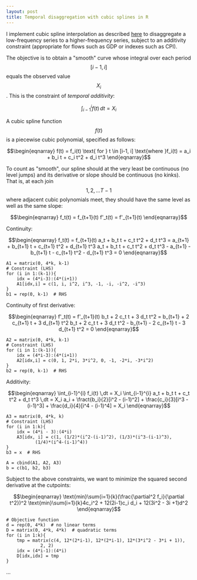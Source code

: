 ```yaml
---
layout: post
title: Temporal disaggregation with cubic splines in R
---
```



I implement cubic spline interpolation as described [here](http://www.ons.gov.uk/ons/guide-method/user-guidance/index-of-services/index-of-services-annex-c--the-cubic-spline-interpolation-method.pdf) to disaggregate a low-frequency series to a higher-frequency series, subject to an additivity constraint (appropriate for flows such as GDP or indexes such as CPI).


The objective is to obtain a "smooth" curve whose integral over each period $$ [i−1,i] $$ equals the observed value $$ X_i $$. This is the constraint of _temporal additivity_:

$$ \int_{i-1}^{i} f(t) \,dt  = X_i $$

A cubic spline function $$ f(t) $$ is a piecewise cubic polynomial, specified as follows:

$$\begin{eqnarray}
f(t) = f_i(t) \text{ for } t \in [i-1, i]
\text{where }f_i(t) = a_i + b_i t + c_i t^2 + d_i t^3
\end{eqnarray}$$

To count as "smooth", our spline should at the very least be continuous (no level jumps) and its derivative or slope should be continuous (no kinks). That is, at each join $$ 1, 2, ... T−1 $$ where adjacent cubic polynomials meet, they should have the same level as well as the same slope:

$$\begin{eqnarray}
f_t(t) = f_{t+1}(t)
f'_t(t) = f'_{t+1}(t)
\end{eqnarray}$$

Continuity:

$$\begin{eqnarray}
f_t(t) = f_{t+1}(t)
a_t + b_t t + c_t t^2 + d_t t^3 = a_{t+1} + b_{t+1} t + c_{t+1} t^2 + d_{t+1} t^3
a_t + b_t t + c_t t^2 + d_t t^3 - a_{t+1} - b_{t+1} t - c_{t+1} t^2 - d_{t+1} t^3 = 0
\end{eqnarray}$$

```
A1 = matrix(0, 4*k, k-1)
# Constraint (LHS)
for (i in 1:(k-1)){
	idx = (4*i-3):(4*(i+1))
	A1[idx,i] = c(1, i, i^2, i^3, -1, -i, -i^2, -i^3)
}
b1 = rep(0, k-1)  # RHS
```

Continuity of first derivative:

$$\begin{eqnarray}
f'_t(t) = f'_{t+1}(t)
b_t + 2 c_t t + 3 d_t t^2 = b_{t+1} + 2 c_{t+1} t + 3 d_{t+1} t^2
b_t + 2 c_t t + 3 d_t t^2 - b_{t+1} - 2 c_{t+1} t - 3 d_{t+1} t^2 = 0
\end{eqnarray}$$

```
A2 = matrix(0, 4*k, k-1)
# Constraint (LHS)
for (i in 1:(k-1)){
	idx = (4*i-3):(4*(i+1))
	A2[idx,i] = c(0, 1, 2*i, 3*i^2, 0, -1, -2*i, -3*i^2)
}
b2 = rep(0, k-1)  # RHS
```

Additivity:

$$\begin{eqnarray}
\int_{i-1}^{i} f_i(t) \,dt = X_i
\int_{i-1}^{i} a_t + b_t t + c_t t^2 + d_t t^3 \,dt = X_i
a_i + \fract{b_i}{2}[i^2 - (i-1)^2] + \frac{c_i}{3}[i^3 - (i-1)^3] + \frac{d_i}{4}[i^4 - (i-1)^4] = X_i
\end{eqnarray}$$

```
A3 = matrix(0, 4*k, k)
# Constraint (LHS)
for (i in 1:k){
    idx = (4*i - 3):(4*i)
    A3[idx, i] = c(1, (1/2)*(i^2-(i-1)^2), (1/3)*(i^3-(i-1)^3),
		   (1/4)*(i^4-(i-1)^4))
}
b3 = x  # RHS

A = cbind(A1, A2, A3)
b = c(b1, b2, b3)
```

Subject to the above constraints, we want to minimize the squared second derivative at the cutpoints:

$$\begin{eqnarray}
\text{min}\sum{i=1}{k}(\frac{\partial^2 f_i}{\partial t^2})^2
\text{min}\sum{i=1}{k}4c_i^2 + 12(2i-1)c_i d_i + 12(3i^2 - 3i +1)d^2
\end{eqnarray}$$

```
# Objective function
d = rep(0, 4*k)  # no linear terms
D = matrix(0, 4*k, 4*k)  # quadratic terms
for (i in 1:k){
	tmp = matrix(c(4, 12*(2*i-1), 12*(2*i-1), 12*(3*i^2 - 3*i + 1)),
		     2, 2)
	idx = (4*i-1):(4*i)
	D[idx,idx] = tmp
}
```

...

